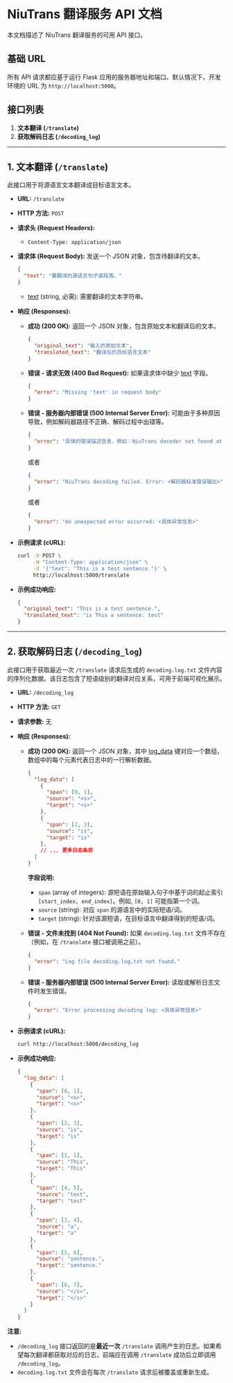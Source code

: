 # NiuTrans 翻译服务 API 文档

本文档描述了 NiuTrans 翻译服务的可用 API 接口。

## 基础 URL

所有 API 请求都应基于运行 Flask 应用的服务器地址和端口。默认情况下，开发环境的 URL 为 `http://localhost:5000`。

## 接口列表

1.  **文本翻译 (`/translate`)**
2.  **获取解码日志 (`/decoding_log`)**

---

## 1. 文本翻译 (`/translate`)

此接口用于将源语言文本翻译成目标语言文本。

*   **URL:** `/translate`
*   **HTTP 方法:** `POST`
*   **请求头 (Request Headers):**
    *   `Content-Type: application/json`
*   **请求体 (Request Body):**
    发送一个 JSON 对象，包含待翻译的文本。
    ```json
    {
      "text": "要翻译的源语言句子或段落。"
    }
    ```
    *   [text](cci:1://file:///home/ubuntu/lsh/NLP/project/NiuTrans.SMT-master/NiuTrans.SMT-master/web_service/app.py:17:0-85:34) (string, 必需): 需要翻译的文本字符串。

*   **响应 (Responses):**

    *   **成功 (200 OK):**
        返回一个 JSON 对象，包含原始文本和翻译后的文本。
        ```json
        {
          "original_text": "输入的原始文本",
          "translated_text": "翻译后的目标语言文本"
        }
        ```

    *   **错误 - 请求无效 (400 Bad Request):**
        如果请求体中缺少 [text](cci:1://file:///home/ubuntu/lsh/NLP/project/NiuTrans.SMT-master/NiuTrans.SMT-master/web_service/app.py:17:0-85:34) 字段。
        ```json
        {
          "error": "Missing 'text' in request body"
        }
        ```

    *   **错误 - 服务器内部错误 (500 Internal Server Error):**
        可能由于多种原因导致，例如解码器路径不正确、解码过程中出错等。
        ```json
        {
          "error": "具体的错误描述信息，例如：NiuTrans decoder not found at <path>."
        }
        ```
        或者
        ```json
        {
          "error": "NiuTrans decoding failed. Error: <解码器标准错误输出>"
        }
        ```
        或者
        ```json
        {
          "error": "An unexpected error occurred: <具体异常信息>"
        }
        ```

*   **示例请求 (cURL):**
    ```bash
    curl -X POST \
         -H "Content-Type: application/json" \
         -d '{"text": "This is a test sentence."}' \
         http://localhost:5000/translate
    ```

*   **示例成功响应:**
    ```json
    {
      "original_text": "This is a test sentence.",
      "translated_text": "is This a sentence. test"
    }
    ```

---

## 2. 获取解码日志 (`/decoding_log`)

此接口用于获取最近一次 `/translate` 请求后生成的 `decoding.log.txt` 文件内容的序列化数据。该日志包含了短语级别的翻译对应关系，可用于前端可视化展示。

*   **URL:** `/decoding_log`
*   **HTTP 方法:** `GET`
*   **请求参数:** 无

*   **响应 (Responses):**

    *   **成功 (200 OK):**
        返回一个 JSON 对象，其中 [log_data](cci:1://file:///home/ubuntu/lsh/NLP/project/NiuTrans.SMT-master/NiuTrans.SMT-master/web_service/app.py:89:0-118:82) 键对应一个数组，数组中的每个元素代表日志中的一行解析数据。
        ```json
        {
          "log_data": [
            {
              "span": [0, 1],
              "source": "<s>",
              "target": "<s>"
            },
            {
              "span": [2, 3],
              "source": "is",
              "target": "is"
            },
            // ... 更多日志条目
          ]
        }
        ```
        **字段说明:**
        *   `span` (array of integers): 源短语在原始输入句子中基于词的起止索引 `[start_index, end_index]`。例如, `[0, 1]` 可能指第一个词。
        *   `source` (string): 对应 `span` 的源语言中的实际短语/词。
        *   `target` (string): 针对该源短语，在目标语言中翻译得到的短语/词。

    *   **错误 - 文件未找到 (404 Not Found):**
        如果 `decoding.log.txt` 文件不存在（例如，在 `/translate` 接口被调用之前）。
        ```json
        {
          "error": "Log file decoding.log.txt not found."
        }
        ```

    *   **错误 - 服务器内部错误 (500 Internal Server Error):**
        读取或解析日志文件时发生错误。
        ```json
        {
          "error": "Error processing decoding log: <具体异常信息>"
        }
        ```

*   **示例请求 (cURL):**
    ```bash
    curl http://localhost:5000/decoding_log
    ```

*   **示例成功响应:**
    ```json
    {
      "log_data": [
        {
          "span": [0, 1],
          "source": "<s>",
          "target": "<s>"
        },
        {
          "span": [2, 3],
          "source": "is",
          "target": "is"
        },
        {
          "span": [1, 2],
          "source": "This",
          "target": "This"
        },
        {
          "span": [4, 5],
          "source": "test",
          "target": "test"
        },
        {
          "span": [3, 4],
          "source": "a",
          "target": "a"
        },
        {
          "span": [5, 6],
          "source": "sentence.",
          "target": "sentence."
        },
        {
          "span": [6, 7],
          "source": "</s>",
          "target": "</s>"
        }
      ]
    }
    ```

**注意:**
*   `/decoding_log` 接口返回的是**最近一次** `/translate` 调用产生的日志。如果希望每次翻译都获取对应的日志，前端应在调用 `/translate` 成功后立即调用 `/decoding_log`。
*   `decoding.log.txt` 文件会在每次 `/translate` 请求后被覆盖或重新生成。